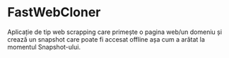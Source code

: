 # FastWebCloner
Aplicație de tip web scrapping care primește o pagina web/un domeniu și crează un snapshot care poate fi accesat offline așa cum a arătat la momentul Snapshot-ului.  
